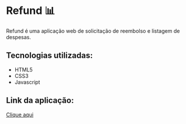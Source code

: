 # Refund 📊
Refund é uma aplicação web de solicitação de reembolso e listagem de despesas.

## Tecnologias utilizadas:
- HTML5
- CSS3
- Javascript

## Link da aplicação:
[Clique aqui](https://refund-tau.vercel.app/)